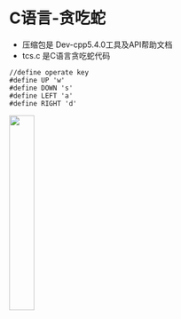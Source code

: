 # C语言-贪吃蛇

- 压缩包是 Dev-cpp5.4.0工具及API帮助文档
- tcs.c 是C语言贪吃蛇代码

```
//define operate key
#define UP 'w' 
#define DOWN 's'
#define LEFT 'a'
#define RIGHT 'd'
```

<img  src="https://naiop.github.io/mimages/picture/tcs.png" width="30%"  />
